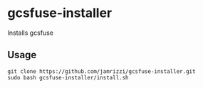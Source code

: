 # gcsfuse-installer
Installs gcsfuse

## Usage
```
git clone https://github.com/jamrizzi/gcsfuse-installer.git
sudo bash gcsfuse-installer/install.sh
```
